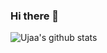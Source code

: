 ### Hi there 👋
![Ujaa's github stats](https://github-readme-stats.vercel.app/api?username=Ujaa&show_icons=true)
